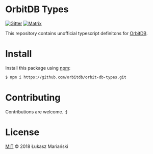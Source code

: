 # OrbitDB Types

[![Gitter](https://img.shields.io/gitter/room/nwjs/nw.js.svg)](https://gitter.im/orbitdb/Lobby) [![Matrix](https://img.shields.io/badge/matrix-%23orbitdb%3Apermaweb.io-blue.svg)](https://riot.permaweb.io/#/room/#orbitdb:permaweb.io) 

This repository contains unofficial typescript definitons for [OrbitDB](https://github.com/orbitdb/orbit-db).

# Install

Install this package using [npm](https://github.com/orbitdb/orbit-db-types):

```sh
$ npm i https://github.com/orbitdb/orbit-db-types.git
```

# Contributing

Contributions are welcome. :)

# License

[MIT](LICENSE) © 2018 Łukasz Mariański
